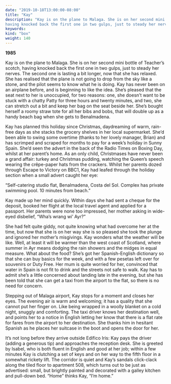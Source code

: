 ```yaml
---
date: "2019-10-18T13:00:00-08:00"
title: "Kay"
description: "Kay is on the plane to Malaga. She is on her second mini bottle of Teacher’s scotch,
having knocked back the first one in two gulps, just to steady her nerves."
keywords:
kind: "box"
weight: 140
---
```


**1985**

Kay is on the plane to Malaga. She is on her second mini bottle of Teacher’s scotch, having knocked
back the first one in two gulps, just to steady her nerves. The second one is lasting a bit longer,
now that she has relaxed. She has realised that the plane is not going to drop from the sky like a
stone, and the pilot seems to know what he is doing. Kay has never been on an airplane before, and
is beginning to like the idea. She’s pleased that the seat next to her is unoccupied, for two
reasons: one, she doesn’t want to be stuck with a chatty Patty for three hours and twenty minutes,
and two, she can stretch out a bit and keep her bag on the seat beside her. She’s bought herself a
roomy straw tote for all her bibs and bobs, that will double up as a handy beach bag when she gets
to Benalmadena.

Kay has planned this holiday since Christmas, daydreaming of warm, rain-free days as she stacks the
grocery shelves in her local supermarket. She’d been able to swing some overtime (thanks to her
lovely manager, Brian) and has scrimped and scraped for months to pay for a week’s holiday in Sunny
Spain. She’d seen the advert in the back of the Radio Times on Boxing Day, whilst at her parent’s
home. As an only child, Christmases have never been a grand affair: turkey and Christmas pudding,
watching the Queen’s speech wearing the crêpe-paper hats from the crackers. Whilst her parents dozed
through Escape to Victory on BBC1, Kay had leafed through the holiday section when a small advert
caught her eye:

“Self-catering studio flat, Benalmadena, Costa del Sol. Complex has private swimming pool. 10
minutes from beach.”

Kay made up her mind quickly. Within days she had sent a cheque for the deposit, booked her flight
at the local travel agent and applied for a passport. Her parents were none too impressed, her
mother asking in wide-eyed disbelief, “Wha’s wrang wi’ Ayr?”

She had felt quite giddy, not quite knowing what had overcome her at the time, but now that she is
on her way she is so pleased she took the plunge and ignored her mother’s misgivings. Kay wonders
what the weather will be like. Well, at least it will be warmer than the west coast of Scotland,
where summer in Ayr means dodging the rain showers and the midges in equal measure. What about the
food? She’s got her Spanish-English dictionary so that she can buy basics for the week, and with a
few pesetas left over for souvenirs or Duty Free. Her mum is quite worried for her, convinced that
water in Spain is not fit to drink and the streets not safe to walk. Kay has to admit she’s a little
concerned about landing late in the evening, but she has been told that she can get a taxi from the
airport to the flat, so there is no need for concern.

Stepping out of Malaga airport, Kay stops for a moment and closes her eyes. The evening air is warm
and welcoming; it has a quality that she cannot put her finger on. Like being wrapped in a woolly
blanket on a cold night, snuggly and comforting. The taxi driver knows her destination well, and
points her to a notice in English letting her know that there is a flat rate for fares from the
airport to her destination. She thanks him in hesitant Spanish as he places her suitcase in the boot
and opens the door for her.

It’s not long before they arrive outside Edifico Iris: Kay pays the driver (adding a generous tip)
and approaches the reception desk. She is greeted by Isabel, who is both fluent in English and good
at her job; within a few minutes Kay is clutching a set of keys and on her way to the fifth floor in
a somewhat rickety lift. The corridor is quiet and Kay’s sandals click-clack along the tiled floor
to apartment 508, which turns out to be just as advertised: small, but brightly painted and
decorated with a galley kitchen and pull-down bed. “Home” thinks Kay, “I’m home.”
